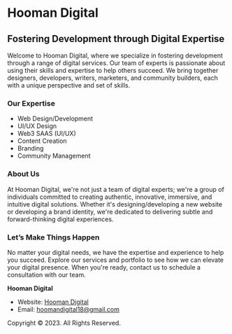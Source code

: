 # Hooman Digital

## Fostering Development through Digital Expertise

Welcome to Hooman Digital, where we specialize in fostering development through a range of digital services. Our team of experts is passionate about using their skills and expertise to help others succeed. We bring together designers, developers, writers, marketers, and community builders, each with a unique perspective and set of skills.

### Our Expertise

- Web Design/Development
- UI/UX Design
- Web3 SAAS (UI/UX)
- Content Creation
- Branding
- Community Management

### About Us

At Hooman Digital, we're not just a team of digital experts; we're a group of individuals committed to creating authentic, innovative, immersive, and intuitive digital solutions. Whether it's designing/developing a new website or developing a brand identity, we're dedicated to delivering subtle and forward-thinking digital experiences.
   

### Let’s Make Things Happen

No matter your digital needs, we have the expertise and experience to help you succeed. Explore our services and portfolio to see how we can elevate your digital presence. When you're ready, contact us to schedule a consultation with our team.


**Hooman Digital**

- Website: [Hooman Digital](https://hooman.digital/)
- Email: [hoomandigital18@gmail.com](hoomandigital18@gmail.com)

Copyright © 2023. All Rights Reserved.
